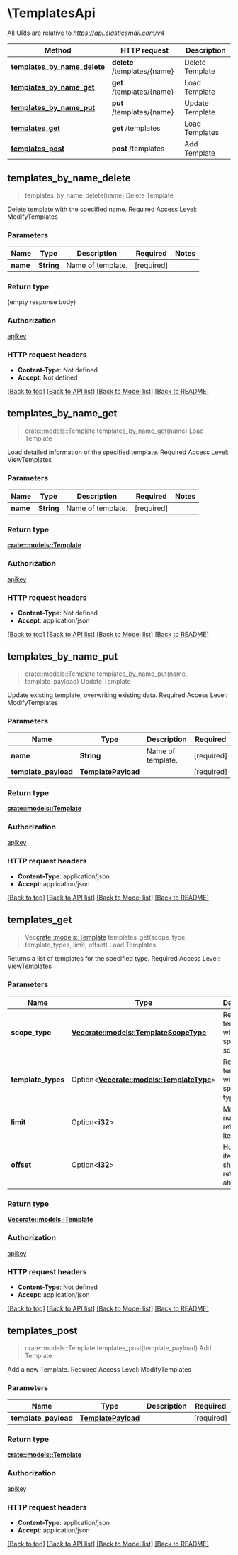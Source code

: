 # \TemplatesApi

All URIs are relative to *https://api.elasticemail.com/v4*

Method | HTTP request | Description
------------- | ------------- | -------------
[**templates_by_name_delete**](TemplatesApi.md#templates_by_name_delete) | **delete** /templates/{name} | Delete Template
[**templates_by_name_get**](TemplatesApi.md#templates_by_name_get) | **get** /templates/{name} | Load Template
[**templates_by_name_put**](TemplatesApi.md#templates_by_name_put) | **put** /templates/{name} | Update Template
[**templates_get**](TemplatesApi.md#templates_get) | **get** /templates | Load Templates
[**templates_post**](TemplatesApi.md#templates_post) | **post** /templates | Add Template



## templates_by_name_delete

> templates_by_name_delete(name)
Delete Template

Delete template with the specified name. Required Access Level: ModifyTemplates

### Parameters


Name | Type | Description  | Required | Notes
------------- | ------------- | ------------- | ------------- | -------------
**name** | **String** | Name of template. | [required] |

### Return type

 (empty response body)

### Authorization

[apikey](../README.md#apikey)

### HTTP request headers

- **Content-Type**: Not defined
- **Accept**: Not defined

[[Back to top]](#) [[Back to API list]](../README.md#documentation-for-api-endpoints) [[Back to Model list]](../README.md#documentation-for-models) [[Back to README]](../README.md)


## templates_by_name_get

> crate::models::Template templates_by_name_get(name)
Load Template

Load detailed information of the specified template. Required Access Level: ViewTemplates

### Parameters


Name | Type | Description  | Required | Notes
------------- | ------------- | ------------- | ------------- | -------------
**name** | **String** | Name of template. | [required] |

### Return type

[**crate::models::Template**](Template.md)

### Authorization

[apikey](../README.md#apikey)

### HTTP request headers

- **Content-Type**: Not defined
- **Accept**: application/json

[[Back to top]](#) [[Back to API list]](../README.md#documentation-for-api-endpoints) [[Back to Model list]](../README.md#documentation-for-models) [[Back to README]](../README.md)


## templates_by_name_put

> crate::models::Template templates_by_name_put(name, template_payload)
Update Template

Update existing template, overwriting existing data. Required Access Level: ModifyTemplates

### Parameters


Name | Type | Description  | Required | Notes
------------- | ------------- | ------------- | ------------- | -------------
**name** | **String** | Name of template. | [required] |
**template_payload** | [**TemplatePayload**](TemplatePayload.md) |  | [required] |

### Return type

[**crate::models::Template**](Template.md)

### Authorization

[apikey](../README.md#apikey)

### HTTP request headers

- **Content-Type**: application/json
- **Accept**: application/json

[[Back to top]](#) [[Back to API list]](../README.md#documentation-for-api-endpoints) [[Back to Model list]](../README.md#documentation-for-models) [[Back to README]](../README.md)


## templates_get

> Vec<crate::models::Template> templates_get(scope_type, template_types, limit, offset)
Load Templates

Returns a list of templates for the specified type. Required Access Level: ViewTemplates

### Parameters


Name | Type | Description  | Required | Notes
------------- | ------------- | ------------- | ------------- | -------------
**scope_type** | [**Vec<crate::models::TemplateScopeType>**](crate::models::TemplateScopeType.md) | Return templates with specified scope only | [required] |
**template_types** | Option<[**Vec<crate::models::TemplateType>**](crate::models::TemplateType.md)> | Return templates with specified type only |  |
**limit** | Option<**i32**> | Maximum number of returned items. |  |
**offset** | Option<**i32**> | How many items should be returned ahead. |  |

### Return type

[**Vec<crate::models::Template>**](Template.md)

### Authorization

[apikey](../README.md#apikey)

### HTTP request headers

- **Content-Type**: Not defined
- **Accept**: application/json

[[Back to top]](#) [[Back to API list]](../README.md#documentation-for-api-endpoints) [[Back to Model list]](../README.md#documentation-for-models) [[Back to README]](../README.md)


## templates_post

> crate::models::Template templates_post(template_payload)
Add Template

Add a new Template. Required Access Level: ModifyTemplates

### Parameters


Name | Type | Description  | Required | Notes
------------- | ------------- | ------------- | ------------- | -------------
**template_payload** | [**TemplatePayload**](TemplatePayload.md) |  | [required] |

### Return type

[**crate::models::Template**](Template.md)

### Authorization

[apikey](../README.md#apikey)

### HTTP request headers

- **Content-Type**: application/json
- **Accept**: application/json

[[Back to top]](#) [[Back to API list]](../README.md#documentation-for-api-endpoints) [[Back to Model list]](../README.md#documentation-for-models) [[Back to README]](../README.md)

